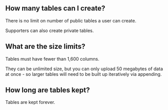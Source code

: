<!--
title = "What are the usage limits on csvbase?"
description = "How many tables can I upload?  How long are they kept?"
draft = false
created = 2024-06-18
updated = 2024-08-20
category = "basics"
-->

## How many tables can I create?

There is no limit on number of public tables a user can create.

Supporters can also create private tables.

## What are the size limits?

Tables must have fewer than 1,600 columns.

They can be unlimited size, but you can only upload 50 megabytes of data at
once - so larger tables will need to be built up iteratively via appending.

## How long are tables kept?

Tables are kept forever.

